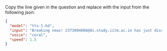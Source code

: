 Copy the line given in the question and replace with the input from the following json:

```json
{
  "model": "tts-1-hd",
  "input": "Breaking news! 23f3004008@ds.study.iitm.ac.in has just discovered a revolutionary new algorithm that could change everything!",
  "voice": "coral",
  "speed": 1.5
}
```